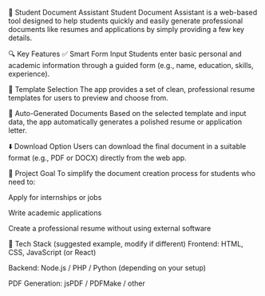 📄 Student Document Assistant
Student Document Assistant is a web-based tool designed to help students quickly and easily generate professional documents like resumes and applications by simply providing a few key details.

🔍 Key Features
✅ Smart Form Input
Students enter basic personal and academic information through a guided form (e.g., name, education, skills, experience).

🎨 Template Selection
The app provides a set of clean, professional resume templates for users to preview and choose from.

📄 Auto-Generated Documents
Based on the selected template and input data, the app automatically generates a polished resume or application letter.

⬇️ Download Option
Users can download the final document in a suitable format (e.g., PDF or DOCX) directly from the web app.

🎯 Project Goal
To simplify the document creation process for students who need to:

Apply for internships or jobs

Write academic applications

Create a professional resume without using external software

🔧 Tech Stack (suggested example, modify if different)
Frontend: HTML, CSS, JavaScript (or React)

Backend: Node.js / PHP / Python (depending on your setup)

PDF Generation: jsPDF / PDFMake / other

